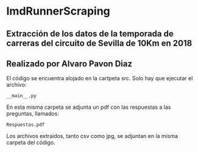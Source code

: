 # ImdRunnerScraping
## Extracción de los datos de la temporada de carreras del circuito de Sevilla de 10Km en 2018
## Realizado por Alvaro Pavon Diaz

El código se encuentra alojado en la cartpeta src.
Solo hay que ejecutar el archivo:

```
__main__.py
```

En esta misma carpeta se adjunta un pdf con las respuestas a las preguntas, llamados:

```
Respuestas.pdf
```

Los archivos extraidos, tanto csv como jpg, se adjuntan en la misma carpeta del código.
